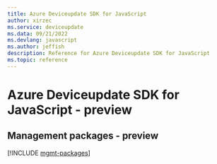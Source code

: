 ```yaml
---
title: Azure Deviceupdate SDK for JavaScript
author: xirzec
ms.service: deviceupdate
ms.data: 09/21/2022
ms.devlang: javascript
ms.author: jeffish
description: Reference for Azure Deviceupdate SDK for JavaScript
ms.topic: reference
---
```

# Azure Deviceupdate SDK for JavaScript - preview

## Management packages - preview
[!INCLUDE [mgmt-packages](deviceupdate-mgmt-index.md)]